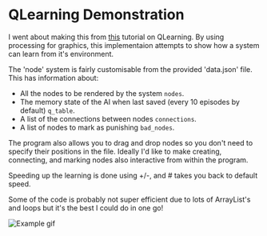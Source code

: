 # QLearning Demonstration
I went about making this from [this](http://mnemstudio.org/path-finding-q-learning-tutorial.htm) tutorial on QLearning. 
By using processing for graphics, this implementaion attempts to show how a system can learn from it's environment. 

The 'node' system is fairly customisable from the provided 'data.json' file. 
This has information about:
- All the nodes to be rendered by the system `nodes`.
- The memory state of the AI when last saved (every 10 episodes by default) `q_table`.
- A list of the connections between nodes `connections`.
- A list of nodes to mark as punishing `bad_nodes`.

The program also allows you to drag and drop nodes so you don't need to specify their positions in the file.
Ideally I'd like to make creating, connecting, and marking nodes also interactive from within the program.

Speeding up the learning is done using +/-, and # takes you back to default speed.

Some of the code is probably not super efficient due to lots of ArrayList's and loops but it's the best I could do in one go!

![Example gif](https://i.imgur.com/3F0ILMa.gif)
